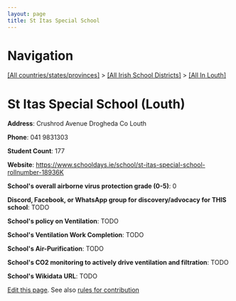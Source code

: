 ```yaml
---
layout: page
title: St Itas Special School
---
```

# Navigation

[[All countries/states/provinces]](../../..) > [[All Irish School Districts]](../..) > [[All In Louth]](..)

# St Itas Special School (Louth)

**Address**: Crushrod Avenue Drogheda Co Louth

**Phone**: 041 9831303

**Student Count**: 177

**Website**: <https://www.schooldays.ie/school/st-itas-special-school-rollnumber-18936K>

**School's overall airborne virus protection grade (0-5)**: 0

**Discord, Facebook, or WhatsApp group for discovery/advocacy for THIS school**: TODO

**School's policy on Ventilation**: TODO

**School's Ventilation Work Completion**: TODO

**School's Air-Purification**: TODO

**School's CO2 monitoring to actively drive ventilation and filtration**: TODO

**School's Wikidata URL**: TODO


[Edit this page](https://github.com/ventilate-schools/Ireland/edit/main/./Louth/St_Itas_Special_School.md). See also [rules for contribution](../../../contribution-rules/)